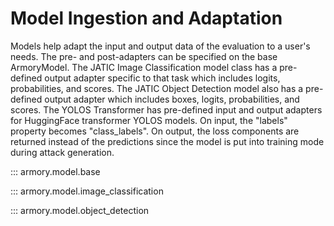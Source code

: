 # Model Ingestion and Adaptation
Models help adapt the input and output data of the evaluation to a user's needs. The pre- and post-adapters can be specified on the base ArmoryModel. The JATIC Image Classification model class has a pre-defined output adapter specific to that task which includes logits, probabilities, and scores. The JATIC Object Detection model also has a pre-defined output adapter which includes boxes, logits, probabilities, and scores. The YOLOS Transformer has pre-defined input and output adapters for HuggingFace transformer YOLOS models. On input, the "labels" property becomes "class_labels". On output, the loss components are returned instead of the predictions since the model is put into training mode during attack generation.

::: armory.model.base

::: armory.model.image_classification

::: armory.model.object_detection
